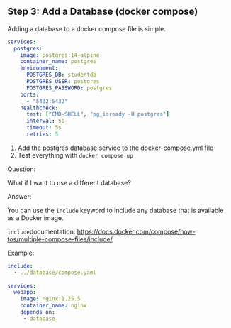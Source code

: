 ## Step 3: Add a Database (docker compose)

Adding a database to a docker compose file is simple.

```yaml
services:
  postgres:
    image: postgres:14-alpine
    container_name: postgres
    environment:
      POSTGRES_DB: studentdb
      POSTGRES_USER: postgres
      POSTGRES_PASSWORD: postgres
    ports:
      - "5432:5432"
    healthcheck:
      test: ["CMD-SHELL", "pg_isready -U postgres"]
      interval: 5s
      timeout: 5s
      retries: 5
```

1. Add the postgres database service to the docker-compose.yml  file
2. Test everything with `docker compose up`

Question:

What if I want to use a different database?

Answer:

You can use the `include` keyword to include any database that is available as a Docker image.

`include`documentation: 
  https://docs.docker.com/compose/how-tos/multiple-compose-files/include/

Example: 

```yaml
include: 
  - ../database/compose.yaml
 
services:
  webapp:
    image: nginx:1.25.5
    container_name: nginx
    depends_on:
     - database
```
